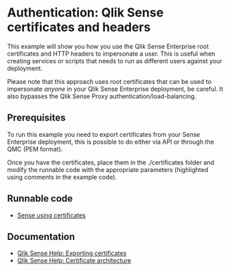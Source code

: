 # Authentication: Qlik Sense certificates and headers

This example will show you how you use the Qlik Sense Enterprise root certificates
and HTTP headers to impersonate a user. This is useful when creating services
or scripts that needs to run as different users against your deployment.

Please note that this approach uses root certificates that can be used to impersonate
_anyone_ in your Qlik Sense Enterprise deployment, be careful. It also bypasses the
Qlik Sense Proxy authentication/load-balancing.

## Prerequisites

To run this example you need to export certificates from your Sense Enterprise
deployment, this is possible to do either via API or through the QMC (PEM format).

Once you have the certificates, place them in the ./certificates folder and modify
the runnable code with the appropriate parameters (highlighted using comments in the
example code).

## Runnable code

* [Sense using certificates](./sense-using-certificates.go)

## Documentation

* [Qlik Sense Help: Exporting certificates](http://help.qlik.com/en-US/sense/June2017/Subsystems/ManagementConsole/Content/export-certificates.htm)
* [Qlik Sense Help: Certificate architecture](http://help.qlik.com/en-US/sense/June2017/Subsystems/PlanningQlikSenseDeployments/Content/Deployment/Server-Security-Authentication-Certificate-Trust-Architecture.htm)
